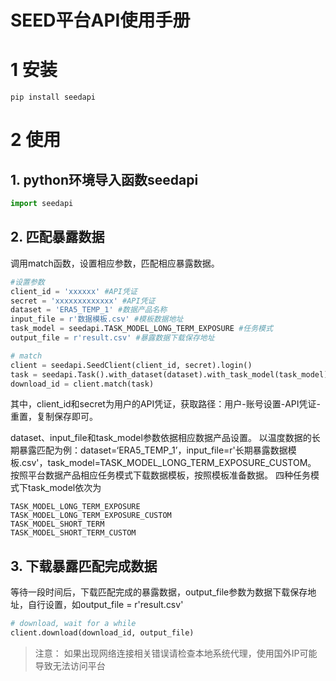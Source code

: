# SEED平台API使用手册

# 1 安装
```
pip install seedapi
```

# 2 使用
## 1. python环境导入函数seedapi


```python
import seedapi
```

## 2. 匹配暴露数据

调用match函数，设置相应参数，匹配相应暴露数据。

```python
#设置参数
client_id = 'xxxxxx' #API凭证
secret = 'xxxxxxxxxxxxx' #API凭证
dataset = 'ERA5_TEMP_1' #数据产品名称
input_file = r'数据模板.csv' #模板数据地址
task_model = seedapi.TASK_MODEL_LONG_TERM_EXPOSURE #任务模式
output_file = r'result.csv' #暴露数据下载保存地址

# match
client = seedapi.SeedClient(client_id, secret).login()
task = seedapi.Task().with_dataset(dataset).with_task_model(task_model).with_input_file(input_file)
download_id = client.match(task)
```

其中，client\_id和secret为用户的API凭证，获取路径：用户-账号设置-API凭证-重置，复制保存即可。

dataset、input\_file和task\_model参数依据相应数据产品设置。
以温度数据的长期暴露匹配为例：dataset=‘ERA5\_TEMP\_1’，input\_file=r'长期暴露数据模板.csv'，task\_model=TASK_MODEL_LONG_TERM_EXPOSURE_CUSTOM。
按照平台数据产品相应任务模式下载数据模板，按照模板准备数据。
四种任务模式下task\_model依次为
```
TASK_MODEL_LONG_TERM_EXPOSURE
TASK_MODEL_LONG_TERM_EXPOSURE_CUSTOM
TASK_MODEL_SHORT_TERM
TASK_MODEL_SHORT_TERM_CUSTOM    
```
## 3. 下载暴露匹配完成数据

等待一段时间后，下载匹配完成的暴露数据，output\_file参数为数据下载保存地址，自行设置，如output\_file = r'result.csv'

```python
# download, wait for a while
client.download(download_id, output_file)
```



> 注意： 如果出现网络连接相关错误请检查本地系统代理，使用国外IP可能导致无法访问平台
